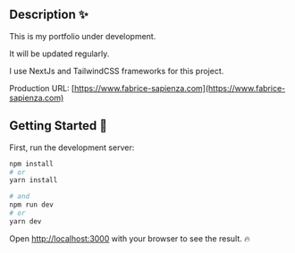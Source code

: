 ## Description ✨

This is my portfolio under development.

It will be updated regularly.

I use NextJs and TailwindCSS frameworks for this project.

Production URL: [https://www.fabrice-sapienza.com](https://www.fabrice-sapienza.com)

## Getting Started 🚀

First, run the development server:

```bash
npm install
# or
yarn install

# and
npm run dev
# or
yarn dev
```

Open [http://localhost:3000](http://localhost:3000) with your browser to see the result. 🔥
